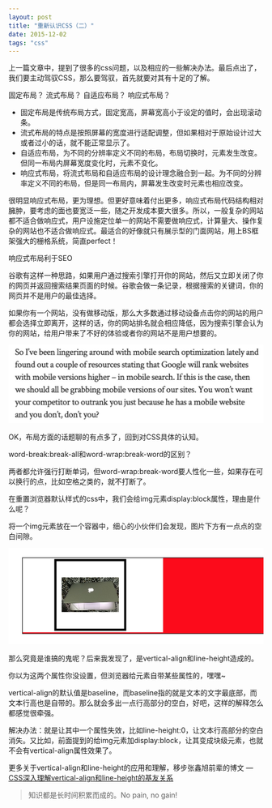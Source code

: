 ```yaml
---
layout: post
title: "重新认识CSS（二）"
date: 2015-12-02
tags: "css"
---
```


上一篇文章中，提到了很多的css问题，以及相应的一些解决办法。最后点出了，我们要主动驾驭CSS，那么要驾驭，首先就要对其有十足的了解。

固定布局？ 流式布局？ 自适应布局？ 响应式布局？

- 固定布局是传统布局方式，固定宽高，屏幕宽高小于设定的值时，会出现滚动条。
- 流式布局的特点是按照屏幕的宽度进行适配调整，但如果相对于原始设计过大或者过小的话，就不能正常显示了。
- 自适应布局，为不同的分辨率定义不同的布局，布局切换时，元素发生改变。但同一布局内屏幕宽度变化时，元素不变化。
- 响应式布局，将流式布局和自适应布局的设计理念融合到一起。为不同的分辨率定义不同的布局，但是同一布局内，屏幕发生改变时元素也相应改变。

很明显响应式布局，更为理想。但更好意味着付出更多，响应式布局代码结构相对臃肿，要考虑的面也要宽泛一些，随之开发成本要大很多。所以，一般复杂的网站都不适合做响应式，用户设施定位单一的网站不需要做响应式，计算量大、操作复杂的网站也不适合做响应式。最适合的好像就只有展示型的门面网站，用上BS框架强大的栅格系统，简直perfect！

响应式布局利于SEO

谷歌有这样一种思路，如果用户通过搜索引擎打开你的网站，然后又立即关闭了你的网页并返回搜索结果页面的时候。谷歌会做一条记录，根据搜索的关键词，你的网页并不是用户的最佳选择。

如果你有一个网站，没有做移动版，那么大多数通过移动设备点击你的网站的用户都会选择立即离开，这样的话，你的网站排名就会相应降低，因为搜索引擎会认为你的网站，给用户带来了不好的体验或者你的网站不是用户想要的。

<img src="/images/articles/relearn-the-css-2-1.png" alt="" />

OK，布局方面的话题聊的有点多了，回到对CSS具体的认知。

word-break:break-all和word-wrap:break-word的区别？

两者都允许强行打断单词，但word-wrap:break-word要人性化一些，如果存在可以换行的点，比如空格之类的，就不打断了。

在重置浏览器默认样式的css中，我们会给img元素display:block属性，理由是什么呢？

将一个img元素放在一个容器中，细心的小伙伴们会发现，图片下方有一点点的空白间隙。

<img src="/images/articles/relearn-the-css-2-2.png" alt="" />

那么究竟是谁搞的鬼呢？后来我发现了，是vertical-align和line-height造成的。

你以为这两个属性你没设置，但浏览器给元素自带某些属性的，嘿嘿~

vertical-align的默认值是baseline，而baseline指的就是文本的文字最底部，而文本行高也是自带的。那么就会多出一点行高部分的空白，好吧，这样的解释怎么都感觉很牵强。

解决办法：就是让其中一个属性失效，比如line-height:0，让文本行高部分的空白消失。又比如，前面提到的给img元素加display:block，让其变成块级元素，也就不会有vertical-align属性效果了。

更多关于vertical-align和line-height的应用和理解，移步张鑫旭前辈的博文 — [CSS深入理解vertical-align和line-height的基友关系](http://www.zhangxinxu.com/wordpress/2015/08/css-deep-understand-vertical-align-and-line-height/)

> 知识都是长时间积累而成的。No pain, no gain! 
